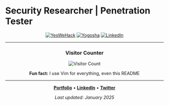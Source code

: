 #  Security Researcher | Penetration Tester

<div align="center">
  
  [![YesWeHack](https://img.shields.io/badge/YesWeHack-Active-red?style=for-the-badge)](https://yeswehack.com)
  [![Yogosha](https://img.shields.io/badge/Yogosha-Hunter-blue?style=for-the-badge)](https://yogosha.com)
  [![LinkedIn](https://img.shields.io/badge/LinkedIn-Connect-0077B5?style=for-the-badge&logo=linkedin)](https://linkedin.com)
  

---

<div align="center">
  
  ### **Visitor Counter**
  ![Visitor Count](https://profile-counter.glitch.me/kless14/count.svg)
  
   **Fun fact:** I use Vim for everything, even this README
  
  ---
  
  **[Portfolio](https://github.com/kless14)** • **[LinkedIn](https://linkedin.com)** • **[Twitter](https://twitter.com)**
  
  *Last updated: January 2025*
  
</div>
